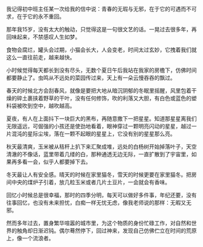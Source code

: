 我记得初中班主任某一次给我的信中说：青春的无瑕与无邪，在于它的可遇而不可求，在于它的永不重回。

那年我15岁，没有太大的触动，只觉得这是一句很文艺的话。一晃过去很多年，再回味起来，不禁感叹人生如梦。

食物会腐烂，罐头会过期，小猫会长大，人会变老，时间太过玄妙，它拽着我们就这么一直往前走，越来越快。

小时候觉得每天都长到没有尽头，无数个夏日午后我站在我家的房檐下，仿佛时间都要静止了。虫鸣从不远处的菜园传过来，天上有一朵云慢吞吞的飘过。

春天的时候北方会刮春风，就像是要把大地从暗沉阴郁的冬眠里摇醒，风里包着干燥的碎土裹挟着野草的干叶，没有任何修饰，吹的利落又大胆，有白色或蓝色的塑料袋被吹到空中，越吹越高。

夏夜，有人在上面抖下一块巨大的黑布，再随意撒下一把星星。知道那星星离我们无限遥远，可倔强的小孩还是使劲地看着，眼神穿过一颗明亮闪动的星星，越过一片混沌的星际尘埃，落在一颗不起眼的星星上，它没有别的星星那么亮。

秋天最清爽，玉米被从秸秆上扒下来汇聚成堆，远处的白杨树开始掉落叶子，天空清澈的不像话，蓝里带着几缕的白，那种通透无边无际，一直扩散到了宇宙里，如果再多看一会，似乎人都要掉下去。

冬天最让人有安全感。晴天的时候在家里猫冬，雪天的时候更要在家里猫冬。把房间中央的煤炉子引着，放几粒玉米或者几片土豆片，一会就会有香味。

回忆小时候总是很幸福，那时的四季分明，每天可以做好多件事，年纪还要，没有往事回忆，也没有未来担忧，白痴一样无忧无虑，像我老师说的那样：无暇又无邪。

然而多年过去，置身繁华喧嚣的城市里，为这个物质的身份忙碌工作，对自然和世界的触角却日渐迟钝。偶尔蓦然停下，回过神来，发现自己仿佛伫立在时间的荒原上，像一个流浪者。
